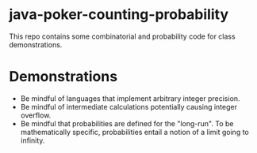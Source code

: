 # java-poker-counting-probability
This repo contains some combinatorial and probability code for class demonstrations.

# Demonstrations
- Be mindful of languages that implement arbitrary integer precision.
- Be mindful of intermediate calculations potentially causing integer overflow.
- Be mindful that probabilities are defined for the "long-run".  To be mathematically specific, probabilities entail a notion of a limit going to infinity.

